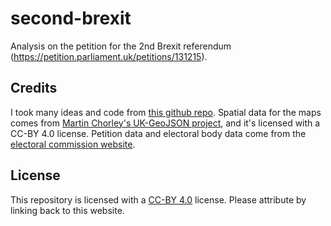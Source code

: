 # second-brexit
Analysis on the petition for the 2nd Brexit referendum (https://petition.parliament.uk/petitions/131215).

## Credits

I took many ideas and code from [this github repo](https://github.com/kjhealy/uk-elections). Spatial data for the maps comes from [Martin Chorley's UK-GeoJSON project](https://github.com/martinjc/UK-GeoJSON), and it's licensed with a CC-BY 4.0 license. Petition data and electoral body data come from the [electoral commission website](http://www.electoralcommission.org.uk/our-work/our-research/electoral-data).

## License

This repository is licensed with a [CC-BY 4.0](https://creativecommons.org/licenses/by/4.0/) license. Please attribute by linking back to this website.
